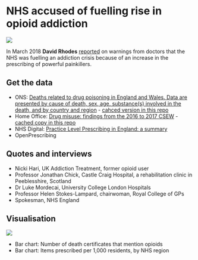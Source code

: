 # NHS accused of fuelling rise in opioid addiction

![](https://ichef-1.bbci.co.uk/news/624/cpsprodpb/16622/production/_100428619_chart-opioid_deaths_060318-m1cfc-nc.png)

In March 2018 **David Rhodes** [reported](http://www.bbc.co.uk/news/uk-england-43304375) on warnings from doctors that the NHS was fuelling an addiction crisis because of an increase in the prescribing of powerful painkillers.

## Get the data

* ONS: [Deaths related to drug poisoning in England and Wales. Data are presented by cause of death, sex, age, substance(s) involved in the death, and by country and region](https://www.ons.gov.uk/peoplepopulationandcommunity/birthsdeathsandmarriages/deaths/datasets/deathsrelatedtodrugpoisoningenglandandwalesreferencetable) - [cahced version in this repo](https://github.com/BBC-Data-Unit/opioid-addiction/blob/master/deathsrelatedtodrugpoisoningenglandandwales.xls)
* Home Office: [Drug misuse: findings from the 2016 to 2017 CSEW](https://www.gov.uk/government/statistics/drug-misuse-findings-from-the-2016-to-2017-csew) - [cached copy in this repo](https://github.com/BBC-Data-Unit/opioid-addiction/blob/master/drug-misuse-1617-tables.xlsx)
* NHS Digital: [Practice Level Prescribing in England: a summary](https://www.digital.nhs.uk/practice-level-prescribing-summary)
* OpenPrescribing

## Quotes and interviews

* Nicki Hari, UK Addiction Treatment, former opioid user
* Professor Jonathan Chick, Castle Craig Hospital, a rehabilitation clinic in Peeblesshire, Scotland
* Dr Luke Mordecai, University College London Hospitals
* Professor Helen Stokes-Lampard, chairwoman, Royal College of GPs
* Spokesman, NHS England 

## Visualisation

![](https://ichef.bbci.co.uk/news/624/cpsprodpb/166DF/production/_100417819_chart-opioid_regions_060318-dp39v-nc.png)

* Bar chart: Number of death certificates that mention opioids
* Bar chart: Items prescribed per 1,000 residents, by NHS region
